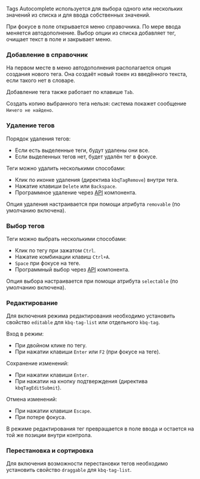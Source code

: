 Tags Autocomplete используется для выбора одного или нескольких значений из списка и для ввода собственных значений.

При фокусе в поле открывается меню справочника. По мере ввода меняется автодополнение. Выбор опции из списка добавляет тег, очищает текст в поле и закрывает меню.

<!-- example(tag-autocomplete-overview) -->

### Добавление в справочник

На первом месте в меню автодополнения располагается опция создания нового тега. Она создаёт новый токен из введённого текста, если такого нет в словаре.

Добавление тега также работает по клавише `Tab`.

Создать копию выбранного тега нельзя: система покажет сообщение `Ничего не найдено`.

<!-- example(tag-autocomplete-option-operations) -->

### Удаление тегов

Порядок удаления тегов:

- Если есть выделенные теги, будут удалены они все.
- Если выделенных тегов нет, будет удалён тег в фокусе.

Теги можно удалить несколькими способами:

- Клик по иконке удаления (директива `kbqTagRemove`) внутри тега.
- Нажатие клавиши `Delete` или `Backspace`.
- Программное удаление через [API](/ru/components/tag/api) компонента.

Опция удаления настраивается при помощи атрибута `removable` (по умолчанию включена).

<!-- example(tag-autocomplete-removable) -->

### Выбор тегов

Теги можно выбрать несколькими способами:

- Клик по тегу при зажатом `Ctrl`.
- Нажатие комбинации клавиш `Ctrl+A`.
- `Space` при фокусе на теге.
- Программный выбор через [API](/ru/components/tag/api) компонента.

Опция выбора настраивается при помощи атрибута `selectable` (по умолчанию включена).

### Редактирование

Для включения режима редактирования необходимо установить свойство `editable` для `kbq-tag-list` или отдельного `kbq-tag`.

Вход в режим:

- При двойном клике по тегу.
- При нажатии клавиши `Enter` или `F2` (при фокусе на теге).

Сохранение изменений:

- При нажатии клавиши `Enter`.
- При нажатии на кнопку подтверждения (директива `kbqTagEditSubmit`).

Отмена изменений:

- При нажатии клавиши `Escape`.
- При потере фокуса.

В режиме редактирования тег превращается в поле ввода и остается на той же позиции внутри контрола.

<!-- example(tag-autocomplete-editable) -->

### Перестановка и сортировка

Для включения возможности перестановки тегов необходимо установить свойство `draggable` для `kbq-tag-list`.

<!-- example(tag-autocomplete-draggable) -->
